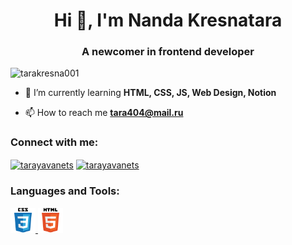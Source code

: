 <h1 align="center">Hi 👋, I'm Nanda Kresnatara</h1>
<h3 align="center">A newcomer in frontend developer</h3>

<p align="left"> <img src="https://komarev.com/ghpvc/?username=tarakresna001&label=Profile%20views&color=0e75b6&style=flat" alt="tarakresna001" /> </p>

- 🌱 I’m currently learning **HTML, CSS, JS, Web Design, Notion**

- 📫 How to reach me **tara404@mail.ru**

<h3 align="left">Connect with me:</h3>
<p align="left">
<a href="https://twitter.com/tarayavanets" target="blank"><img align="center" src="https://raw.githubusercontent.com/rahuldkjain/github-profile-readme-generator/master/src/images/icons/Social/twitter.svg" alt="tarayavanets" height="30" width="40" /></a>
<a href="https://instagram.com/tarayavanets" target="blank"><img align="center" src="https://raw.githubusercontent.com/rahuldkjain/github-profile-readme-generator/master/src/images/icons/Social/instagram.svg" alt="tarayavanets" height="30" width="40" /></a>
</p>

<h3 align="left">Languages and Tools:</h3>
<p align="left"> <a href="https://www.w3schools.com/css/" target="_blank" rel="noreferrer"> <img src="https://raw.githubusercontent.com/devicons/devicon/master/icons/css3/css3-original-wordmark.svg" alt="css3" width="40" height="40"/> </a> <a href="https://www.w3.org/html/" target="_blank" rel="noreferrer"> <img src="https://raw.githubusercontent.com/devicons/devicon/master/icons/html5/html5-original-wordmark.svg" alt="html5" width="40" height="40"/> </a> </p>
